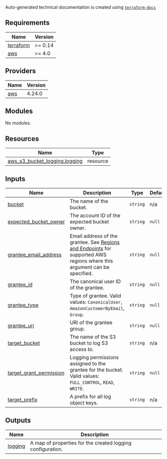 <!-- BEGINNING OF PRE-COMMIT-TERRAFORM DOCS HOOK -->
Auto-generated technical documentation is created using [`terraform-docs`](https://terraform-docs.io/)

## Requirements

| Name | Version |
|------|---------|
| <a name="requirement_terraform"></a> [terraform](#requirement\_terraform) | >= 0.14 |
| <a name="requirement_aws"></a> [aws](#requirement\_aws) | >= 4.0 |

## Providers

| Name | Version |
|------|---------|
| <a name="provider_aws"></a> [aws](#provider\_aws) | 4.24.0 |

## Modules

No modules.

## Resources

| Name | Type |
|------|------|
| [aws_s3_bucket_logging.logging](https://registry.terraform.io/providers/hashicorp/aws/latest/docs/resources/s3_bucket_logging) | resource |

## Inputs

| Name | Description | Type | Default | Required |
|------|-------------|------|---------|:--------:|
| <a name="input_bucket"></a> [bucket](#input\_bucket) | The name of the bucket. | `string` | n/a | yes |
| <a name="input_expected_bucket_owner"></a> [expected\_bucket\_owner](#input\_expected\_bucket\_owner) | The account ID of the expected bucket owner. | `string` | `null` | no |
| <a name="input_grantee_email_address"></a> [grantee\_email\_address](#input\_grantee\_email\_address) | Email address of the grantee. See [Regions and Endpoints](https://docs.aws.amazon.com/general/latest/gr/rande.html#s3_region) for supported AWS regions where this argument can be specified. | `string` | `null` | no |
| <a name="input_grantee_id"></a> [grantee\_id](#input\_grantee\_id) | The canonical user ID of the grantee. | `string` | `null` | no |
| <a name="input_grantee_type"></a> [grantee\_type](#input\_grantee\_type) | Type of grantee. Valid values: `CanonicalUser`, `AmazonCustomerByEmail`, `Group`. | `string` | `null` | no |
| <a name="input_grantee_uri"></a> [grantee\_uri](#input\_grantee\_uri) | URI of the grantee group. | `string` | `null` | no |
| <a name="input_target_bucket"></a> [target\_bucket](#input\_target\_bucket) | The name of the S3 bucket to log S3 access to. | `string` | n/a | yes |
| <a name="input_target_grant_permission"></a> [target\_grant\_permission](#input\_target\_grant\_permission) | Logging permissions assigned to the grantee for the bucket. Valid values: `FULL_CONTROL`, `READ`, `WRITE`. | `string` | `null` | no |
| <a name="input_target_prefix"></a> [target\_prefix](#input\_target\_prefix) | A prefix for all log object keys. | `string` | n/a | yes |

## Outputs

| Name | Description |
|------|-------------|
| <a name="output_logging"></a> [logging](#output\_logging) | A map of properties for the created logging configuration. |
<!-- END OF PRE-COMMIT-TERRAFORM DOCS HOOK -->
